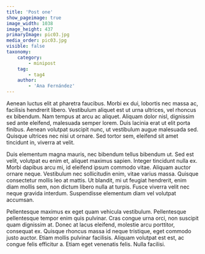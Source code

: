 ```yaml
---
title: 'Post one'
show_pageimage: true
image_width: 1038
image_height: 437
primaryImage: pic03.jpg
media_order: pic03.jpg
visible: false
taxonomy:
    category:
        - minipost
    tag:
        - tag4
    author:
        - 'Ana Fernández'
---
```


Aenean luctus elit at pharetra faucibus. Morbi ex dui, lobortis nec massa ac, facilisis hendrerit libero. Vestibulum aliquet est ut urna ultrices, vel rhoncus ex bibendum. Nam tempus at arcu ac aliquet. Aliquam dolor nisl, dignissim sed ante eleifend, malesuada semper lorem. Duis lacinia erat ut elit porta finibus. Aenean volutpat suscipit nunc, ut vestibulum augue malesuada sed. Quisque ultrices nec nisi ut ornare. Sed tortor sem, eleifend sit amet tincidunt in, viverra at velit.

Duis elementum magna mauris, nec bibendum tellus bibendum ut. Sed est velit, volutpat eu enim et, aliquet maximus sapien. Integer tincidunt nulla ex. Morbi dapibus arcu mi, id eleifend ipsum commodo vitae. Aliquam auctor ornare neque. Vestibulum nec sollicitudin enim, vitae varius massa. Quisque consectetur mollis leo at mattis. Ut blandit, mi ut feugiat hendrerit, enim diam mollis sem, non dictum libero nulla at turpis. Fusce viverra velit nec neque gravida interdum. Suspendisse elementum diam vel volutpat accumsan.

Pellentesque maximus ex eget quam vehicula vestibulum. Pellentesque pellentesque tempor enim quis pulvinar. Cras congue urna orci, non suscipit quam dignissim at. Donec at lacus eleifend, molestie arcu porttitor, consequat ex. Quisque rhoncus massa id neque tristique, eget commodo justo auctor. Etiam mollis pulvinar facilisis. Aliquam volutpat est est, ac congue felis efficitur a. Etiam eget venenatis felis. Nulla facilisi.